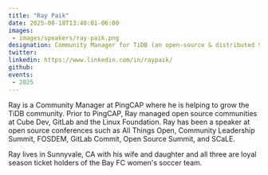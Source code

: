 ```yaml
---
title: "Ray Paik"
date: 2025-08-18T13:40:01-06:00
images: 
 - images/speakers/ray-paik.png
designation: Community Manager for TiDB (an open-source & distributed SQL database)
twitter: 
linkedin: https://www.linkedin.com/in/raypaik/
github: 
events:
 - 2025
---
```


Ray is a Community Manager at PingCAP where he is helping to grow the TiDB community. Prior to PingCAP, Ray managed open source communities at Cube Dev, GitLab and the Linux Foundation. Ray has been a speaker at open source conferences such as All Things Open, Community Leadership Summit, FOSDEM, GitLab Commit, Open Source Summit, and SCaLE.
 
Ray lives in Sunnyvale, CA with his wife and daughter and all three are loyal season ticket holders of the Bay FC women's soccer team.